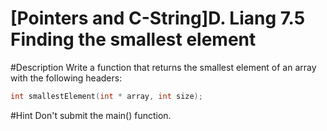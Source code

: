 # [Pointers and C-String]D. Liang 7.5 Finding the smallest element

#Description
Write a function that returns the smallest element of an array with the following headers:

```c
int smallestElement(int * array, int size);
```

#Hint
Don't submit the main() function.

